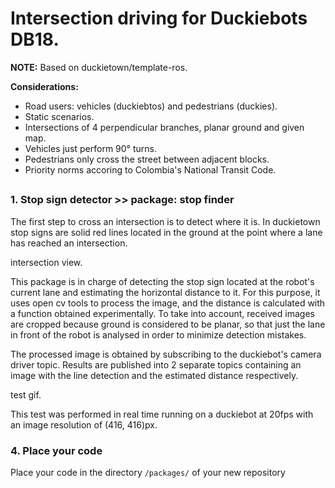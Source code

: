 # Intersection driving for Duckiebots DB18.

**NOTE:** Based on duckietown/template-ros.

**Considerations:** 

* Road users: vehicles (duckiebtos) and pedestrians (duckies).
* Static scenarios.
* Intersections of 4 perpendicular branches, planar ground and given map.
* Vehicles just perform 90° turns.
* Pedestrians only cross the street between adjacent blocks.
* Priority norms accoring to Colombia's National Transit Code.

## 

### 1. Stop sign detector >> package: stop finder

The first step to cross an intersection is to detect where it is. In duckietown stop signs are solid red lines located in the ground at the point where a lane has reached an intersection.

intersection view.

This package is in charge of detecting the stop sign located at the robot's current lane and estimating the horizontal distance to it. For this purpose, it uses open cv tools to process the image, and the distance is calculated with a function obtained experimentally. To take into account, received images are cropped because ground is considered to be planar, so that just the lane in front of the robot is analysed in order to minimize detection mistakes.

The processed image is obtained by subscribing to the duckiebot's camera driver topic. Results are published into 2 separate topics containing an image with the line detection and the estimated distance respectively.

test gif.

This test was performed in real time running on a duckiebot at 20fps with an image resolution of (416, 416)px.

### 4. Place your code

Place your code in the directory `/packages/` of
your new repository
